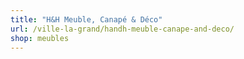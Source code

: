 ```yaml
---
title: "H&H Meuble, Canapé & Déco"
url: /ville-la-grand/handh-meuble-canape-and-deco/
shop: meubles
---
```

